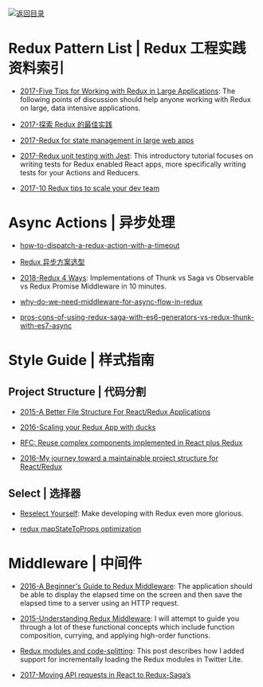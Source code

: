 [![返回目录](https://user-images.githubusercontent.com/5803001/38079637-ff0abcf0-3371-11e8-9b76-ad651620afc7.jpg)](https://github.com/wxyyxc1992/Awesome-Lists)

# Redux Pattern List | Redux 工程实践资料索引

- [2017-Five Tips for Working with Redux in Large Applications](https://parg.co/bIi): The following points of discussion should help anyone working with Redux on large, data intensive applications.

- [2017-探索 Redux 的最佳实践](http://mp.weixin.qq.com/s/DyUSg_J6t1C43PDJZi8GuQ)

- [2017-Redux for state management in large web apps](https://www.mapbox.com/blog/redux-for-state-management-in-large-web-apps/)

- [2017-Redux unit testing with Jest](https://medium.com/@btg5679/redux-unit-testing-with-jest-f3a18f387f75): This introductory tutorial focuses on writing tests for Redux enabled React apps, more specifically writing tests for your Actions and Reducers.

- [2017-10 Redux tips to scale your dev team](https://blog.matters.tech/10-redux-tips-from-the-trenches-55e06ed1c0a8)

# Async Actions | 异步处理

- [how-to-dispatch-a-redux-action-with-a-timeout](http://stackoverflow.com/questions/35411423/how-to-dispatch-a-redux-action-with-a-timeout/35415559#35415559)

* [Redux 异步方案选型](https://zhuanlan.zhihu.com/p/24337401)

* [2018-Redux 4 Ways](https://medium.com/react-native-training/redux-4-ways-95a130da0cdc#.xpa7z9ufe): Implementations of Thunk vs Saga vs Observable vs Redux Promise Middleware in 10 minutes.

- [why-do-we-need-middleware-for-async-flow-in-redux](http://stackoverflow.com/questions/34570758/why-do-we-need-middleware-for-async-flow-in-redux/34623840#34623840)

- [pros-cons-of-using-redux-saga-with-es6-generators-vs-redux-thunk-with-es7-async](http://stackoverflow.com/questions/34930735/pros-cons-of-using-redux-saga-with-es6-generators-vs-redux-thunk-with-es7-async)

# Style Guide | 样式指南

## Project Structure | 代码分割

- [2015-A Better File Structure For React/Redux Applications](http://marmelab.com/blog/2015/12/17/react-directory-structure.html)

- [2016-Scaling your Redux App with ducks](https://medium.com/@alexnm/scaling-your-redux-app-with-ducks-6115955638be#.r2wzfzmsv)

- [RFC: Reuse complex components implemented in React plus Redux ](https://github.com/reactjs/react-redux/issues/278)

- [2016-My journey toward a maintainable project structure for React/Redux](https://parg.co/Ylm)

## Select | 选择器

- [Reselect Yourself](https://parg.co/UXG): Make developing with Redux even more glorious.

- [redux mapStateToProps optimization](https://medium.com/@cvetanov/redux-mapstatetoprops-optimization-5880078a8a7a)

# Middleware | 中间件

- [2016-A Beginner's Guide to Redux Middleware](https://parg.co/U9T): The application should be able to display the elapsed time on the screen and then save the elapsed time to a server using an HTTP request.

- [2015-Understanding Redux Middleware](https://medium.com/@meagle/understanding-87566abcfb7a): I will attempt to guide you through a lot of these functional concepts which include function composition, currying, and applying high-order functions.

- [Redux modules and code-splitting](http://nicolasgallagher.com/redux-modules-and-code-splitting/): This post describes how I added support for incrementally loading the Redux modules in Twitter Lite.

- [2017-Moving API requests in React to Redux-Saga’s](https://hackernoon.com/moving-api-requests-to-redux-saga-21780f49cbc8)
